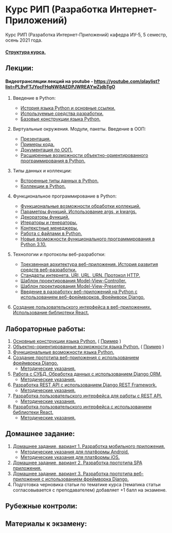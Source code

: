 # Курс РИП (Разработка Интернет-Приложений)
Курс РИП (Разработка Интернет-Приложений) кафедра ИУ-5, 5 семестр, осень 2021 года.

#### [Структура курса.](https://github.com/iu5team/iu5web-fall-2021/blob/master/pres/rip_intro.pdf)

## Лекции:

#### Видеотрансляции лекций на youtube - https://youtube.com/playlist?list=PL9vFTJYocFHqNW8AEDPJWREAYwZjdbTgO

1. Введение в Python:
    * [История языка Python и основные ссылки.](https://github.com/iu5team/iu5web-fall-2021/wiki/python_intro)
    * [Используемые средства разработки.](https://github.com/iu5team/iu5web-fall-2021/wiki/IDE)
    * [Базовые конструкции языка Python.](https://nbviewer.jupyter.org/github/iu5team/iu5web-fall-2021/blob/main/notebooks/lect_1/python_lect_1.ipynb)

1. Виртуальные окружения. Модули, пакеты. Введение в ООП:
    * [Презентация.](https://github.com/iu5team/iu5web-fall-2021/blob/main/pres/lect2/oop.pdf)
    * [Примеры кода.](/code/lect2_code)
    * [Документация по ООП.](https://docs.python.org/3/tutorial/classes.html)
    * [Расширенные возможности объектно-ориентированного программирования в Python.](https://nbviewer.jupyter.org/github/iu5team/iu5web-fall-2021/blob/main/notebooks/oop/oop_adv.ipynb)

1. Типы данных и коллекции:
    * [Встроенные типы данных в Python.](https://nbviewer.jupyter.org/github/iu5team/iu5web-fall-2021/blob/main/notebooks/types_collections/built_in_types.ipynb)
    * [Коллекции в Python.](https://nbviewer.jupyter.org/github/iu5team/iu5web-fall-2021/blob/main/notebooks/types_collections/collections.ipynb)


1. Функциональное программирование в Python:
    * [Функциональные возможности обработки коллекций.](https://nbviewer.jupyter.org/github/iu5team/iu5web-fall-2021/blob/main/notebooks/fp/fp_collections.ipynb)
    * [Параметры функций. Использование args, и kwargs.](https://nbviewer.jupyter.org/github/iu5team/iu5web-fall-2021/blob/main/notebooks/fp/args_kwargs.ipynb)
    * [Декораторы функций.](https://nbviewer.jupyter.org/github/iu5team/iu5web-fall-2021/blob/main/notebooks/fp/decorators.ipynb)
    * [Итераторы и генераторы.](https://nbviewer.jupyter.org/github/iu5team/iu5web-fall-2021/blob/main/notebooks/fp/iterators_generators.ipynb)
    * [Контекстные менеджеры.](https://nbviewer.jupyter.org/github/iu5team/iu5web-fall-2021/blob/main/notebooks/fp/context_managers.ipynb)
    * [Работа с файлами в Python.](https://nbviewer.jupyter.org/github/iu5team/iu5web-fall-2021/blob/main/notebooks/fp/files/files.ipynb)
    * [Новые возможности функционального программирования в Python 3.10.](https://docs.python.org/3.10/whatsnew/3.10.html)

1. Технологии и протоколы веб-разработки:
    * [Трехзвенная архитектура веб-приложения. История развития средств веб-разработки.](https://github.com/iu5team/iu5web-fall-2021/blob/main/pres/lect_web/web_intro.pdf)
    * [Стандарты интернета. URI, URL, URN. Протокол HTTP.](https://github.com/iu5team/iu5web-fall-2021/blob/main/pres/rip_http.pdf)
    * [Шаблон проектирования Model-View-Controller.](https://ru.wikipedia.org/wiki/Model-View-Controller)
    * [Шаблон проектирования Model-View-Presenter.](https://ru.wikipedia.org/wiki/Model-View-Presenter)
    * [Введение в разработку веб-приложений на Python с использованием веб-фреймворков. Фреймворк Django.](https://github.com/iu5team/iu5web-fall-2021/blob/main/pres/rip_django_2021.pdf)

1. [Создание пользовательского интерфейса в веб-приложениях. Использование библиотеки React.](https://drive.google.com/drive/folders/1S-YLnrPBgmECDtE6sowZgRSlGpP3ayIK)

## Лабораторные работы:
1. [Основные конструкции языка Python.](https://github.com/iu5team/iu5web-fall-2021/wiki/lab_python_intro) ( [Пример](/code/lab1_code) )
1. [Объектно-ориентированные возможности языка Python.](https://github.com/iu5team/iu5web-fall-2021/wiki/lab_python_oop) ( [Пример](/code/lab2_code) )
1. [Функциональные возможности языка Python.](https://github.com/iu5team/iu5web-fall-2021/wiki/lab_python_fp)
1. [Создание прототипа веб-приложения с использованием фреймворка Django.](https://github.com/iu5team/iu5web-fall-2021/wiki/lab_django)
    * [Методические указания.](https://github.com/iu5team/iu5web-fall-2021/blob/main/tutorials/lab4/lab4_tutorial.md)    
1. [Работа с СУБД. Обработка данных с использованием Django ORM.](https://github.com/iu5team/iu5web-fall-2021/wiki/lab_orm)
    * [Методические указания.](https://github.com/iu5team/iu5web-fall-2021/blob/main/tutorials/lab5/lab5_tutorial.md)    
1. [Разработка REST API с использованием Django REST Framework.](https://github.com/iu5team/iu5web-fall-2021/wiki/lab_drf)
    * [Методические указания.](https://github.com/iu5team/iu5web-fall-2021/blob/main/tutorials/lab6/lab6_tutorial.md)    
1. [Разработка пользовательского интерфейса для работы с REST API.](https://github.com/iu5team/iu5web-fall-2021/wiki/lab_js1)
    * [Методические указания.](https://github.com/iu5team/iu5web-fall-2021/blob/main/tutorials/lab7/lab7_tutorial.md)    
1. [Разработка пользовательского интерфейса с использованием библиотеки React.](https://github.com/iu5team/iu5web-fall-2021/wiki/lab_js2)
    * [Методические указания.](https://github.com/iu5team/iu5web-fall-2021/blob/main/tutorials/lab8/lab8_tutorial.md)    

## Домашнее задание:

1. [Домашнее задание, вариант 1. Разработка мобильного приложения.](https://github.com/iu5team/iu5web-fall-2021/wiki/DZ_v1)
    * [Методические указания для платформы Android.](https://github.com/iu5team/iu5web-fall-2021/blob/main/tutorials/android_tutorial/android_tutorial.md)
    * [Методические указания для платформы iOS.](https://github.com/iu5team/iu5web-fall-2021/blob/main/tutorials/ios_tutorial/ios_tutorial.md)
2. [Домашнее задание, вариант 2. Разработка прототипа SPA приложения.](https://github.com/iu5team/iu5web-fall-2021/wiki/DZ_v2)
3. [Домашнее задание, вариант 3. Разработка прототипа веб-приложения с использованием фреймворка Django.](https://github.com/iu5team/iu5web-fall-2021/wiki/DZ_v3)
4. Подготовка черновика статьи по тематике курса (тематика статьи согласовывается с преподавателем) добавляет +1 балл на экзамене.

## Рубежные контроли:

## Материалы к экзамену:


